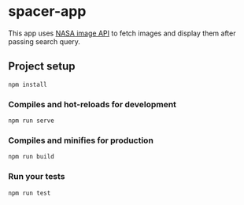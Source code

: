 # spacer-app

This app uses [NASA image API](https://images.nasa.gov/docs/images.nasa.gov_api_docs.pdf) to fetch images and display them after passing search query.

## Project setup
```
npm install
```

### Compiles and hot-reloads for development
```
npm run serve
```

### Compiles and minifies for production
```
npm run build
```

### Run your tests
```
npm run test
```


